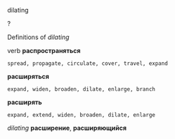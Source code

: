 dilating

?


Definitions of _dilating_

verb
**распространяться**

    spread, propagate, circulate, cover, travel, expand
**расширяться**

    expand, widen, broaden, dilate, enlarge, branch
**расширять**

    expand, extend, widen, broaden, dilate, enlarge

_dilating_
**расширение**, **расширяющийся**